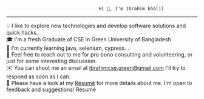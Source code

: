                                       Hi 👋, I'm Ibrahim khalil 
-------------------------------------------------------------------------------------------------------------------------------------------------------------------------

💡  I like to explore new technologies and develop software solutions and quick hacks.                                              
🎓  I'm a fresh Graduate of CSE in Green University of Bangladesh                                     
🌱  I’m currently learning java, selenium, cypress.                                          .                                  
💬  Feel free to reach out to me for pro bono consulting and volunteering, or just for some interesting discussion.                                   
✉️  You can shoot me an email at ibrahimcse.green@gmail.com I'll try to respond as soon as I can.                                                 
📄  Please have a look at my [Résumé](https://www.linkedin.com/in/ibrahim-khalil-1a28a5258/) for more details about me. I'm open to feedback and suggestions!      Résumé                                      
